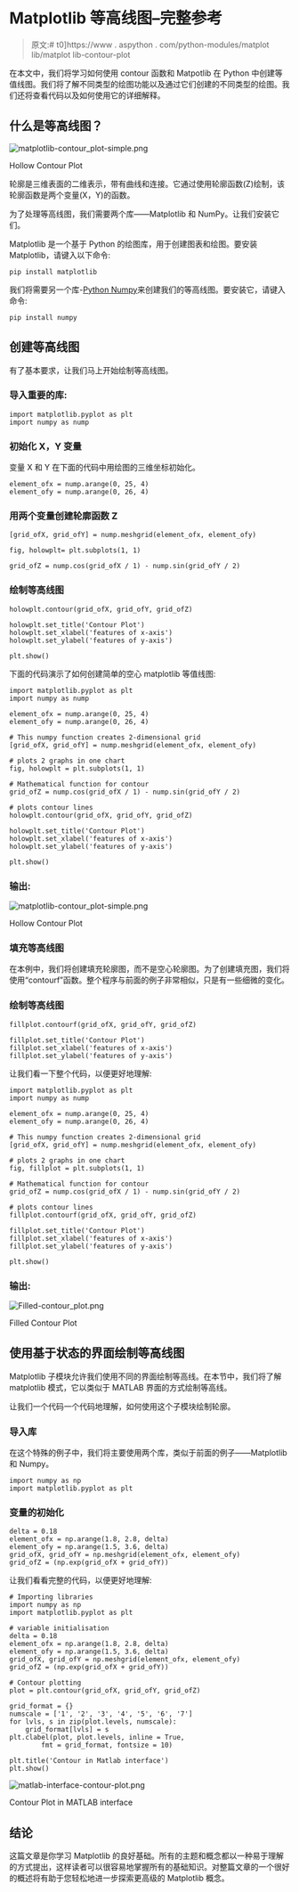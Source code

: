 # Matplotlib 等高线图–完整参考

> 原文:# t0]https://www . aspython . com/python-modules/matplot lib/matplot lib-contour-plot

在本文中，我们将学习如何使用 contour 函数和 Matpotlib 在 Python 中创建等值线图。我们将了解不同类型的绘图功能以及通过它们创建的不同类型的绘图。我们还将查看代码以及如何使用它的详细解释。

## 什么是等高线图？

![matplotlib-contour_plot-simple.png](../Images/b640f4bbcc1113ba7cc9c8877ebe918e.png)

Hollow Contour Plot

轮廓是三维表面的二维表示，带有曲线和连接。它通过使用轮廓函数(Z)绘制，该轮廓函数是两个变量(X，Y)的函数。

为了处理等高线图，我们需要两个库——Matplotlib 和 NumPy。让我们安装它们。

Matplotlib 是一个基于 Python 的绘图库，用于创建图表和绘图。要安装 Matplotlib，请键入以下命令:

```
pip install matplotlib

```

我们将需要另一个库-[Python Numpy](https://www.askpython.com/python-modules/numpy/python-numpy-module)来创建我们的等高线图。要安装它，请键入命令:

```
pip install numpy

```

## 创建等高线图

有了基本要求，让我们马上开始绘制等高线图。

### 导入重要的库:

```
import matplotlib.pyplot as plt
import numpy as nump

```

### 初始化 X，Y 变量

变量 X 和 Y 在下面的代码中用绘图的三维坐标初始化。

```
element_ofx = nump.arange(0, 25, 4)
element_ofy = nump.arange(0, 26, 4)

```

### 用两个变量创建轮廓函数 Z

```
[grid_ofX, grid_ofY] = nump.meshgrid(element_ofx, element_ofy)

fig, holowplt= plt.subplots(1, 1)

grid_ofZ = nump.cos(grid_ofX / 1) - nump.sin(grid_ofY / 2)

```

### 绘制等高线图

```
holowplt.contour(grid_ofX, grid_ofY, grid_ofZ)

holowplt.set_title('Contour Plot')
holowplt.set_xlabel('features of x-axis')
holowplt.set_ylabel('features of y-axis')

plt.show()

```

下面的代码演示了如何创建简单的空心 matplotlib 等值线图:

```
import matplotlib.pyplot as plt
import numpy as nump

element_ofx = nump.arange(0, 25, 4)
element_ofy = nump.arange(0, 26, 4)

# This numpy function creates 2-dimensional grid
[grid_ofX, grid_ofY] = nump.meshgrid(element_ofx, element_ofy)

# plots 2 graphs in one chart
fig, holowplt = plt.subplots(1, 1)

# Mathematical function for contour
grid_ofZ = nump.cos(grid_ofX / 1) - nump.sin(grid_ofY / 2)

# plots contour lines
holowplt.contour(grid_ofX, grid_ofY, grid_ofZ)

holowplt.set_title('Contour Plot')
holowplt.set_xlabel('features of x-axis')
holowplt.set_ylabel('features of y-axis')

plt.show()

```

### 输出:

![matplotlib-contour_plot-simple.png](../Images/b640f4bbcc1113ba7cc9c8877ebe918e.png)

Hollow Contour Plot

### 填充等高线图

在本例中，我们将创建填充轮廓图，而不是空心轮廓图。为了创建填充图，我们将使用“contourf”函数。整个程序与前面的例子非常相似，只是有一些细微的变化。

### 绘制等高线图

```
fillplot.contourf(grid_ofX, grid_ofY, grid_ofZ)

fillplot.set_title('Contour Plot')
fillplot.set_xlabel('features of x-axis')
fillplot.set_ylabel('features of y-axis')

```

让我们看一下整个代码，以便更好地理解:

```
import matplotlib.pyplot as plt
import numpy as nump

element_ofx = nump.arange(0, 25, 4)
element_ofy = nump.arange(0, 26, 4)

# This numpy function creates 2-dimensional grid
[grid_ofX, grid_ofY] = nump.meshgrid(element_ofx, element_ofy)

# plots 2 graphs in one chart
fig, fillplot = plt.subplots(1, 1)

# Mathematical function for contour
grid_ofZ = nump.cos(grid_ofX / 1) - nump.sin(grid_ofY / 2)

# plots contour lines
fillplot.contourf(grid_ofX, grid_ofY, grid_ofZ)

fillplot.set_title('Contour Plot')
fillplot.set_xlabel('features of x-axis')
fillplot.set_ylabel('features of y-axis')

plt.show()

```

### 输出:

![Filled-contour_plot.png](../Images/63d88e57317e08a86360d6c20d6b3431.png)

Filled Contour Plot

## 使用基于状态的界面绘制等高线图

Matplotlib 子模块允许我们使用不同的界面绘制等高线。在本节中，我们将了解 matplotlib 模式，它以类似于 MATLAB 界面的方式绘制等高线。

让我们一个代码一个代码地理解，如何使用这个子模块绘制轮廓。

### 导入库

在这个特殊的例子中，我们将主要使用两个库，类似于前面的例子——Matplotlib 和 Numpy。

```
import numpy as np
import matplotlib.pyplot as plt

```

### 变量的初始化

```
delta = 0.18
element_ofx = np.arange(1.8, 2.8, delta)
element_ofy = np.arange(1.5, 3.6, delta)
grid_ofX, grid_ofY = np.meshgrid(element_ofx, element_ofy)
grid_ofZ = (np.exp(grid_ofX + grid_ofY))

```

让我们看看完整的代码，以便更好地理解:

```
# Importing libraries
import numpy as np
import matplotlib.pyplot as plt

# variable initialisation
delta = 0.18
element_ofx = np.arange(1.8, 2.8, delta)
element_ofy = np.arange(1.5, 3.6, delta)
grid_ofX, grid_ofY = np.meshgrid(element_ofx, element_ofy)
grid_ofZ = (np.exp(grid_ofX + grid_ofY))

# Contour plotting
plot = plt.contour(grid_ofX, grid_ofY, grid_ofZ)

grid_format = {}
numscale = ['1', '2', '3', '4', '5', '6', '7']
for lvls, s in zip(plot.levels, numscale):
	grid_format[lvls] = s
plt.clabel(plot, plot.levels, inline = True,
		fmt = grid_format, fontsize = 10)

plt.title('Contour in Matlab interface')
plt.show()

```

![matlab-interface-contour-plot.png](../Images/f531855d37f30209828628a2383386fd.png)

Contour Plot in MATLAB interface

## 结论

这篇文章是你学习 Matplotlib 的良好基础。所有的主题和概念都以一种易于理解的方式提出，这样读者可以很容易地掌握所有的基础知识。对整篇文章的一个很好的概述将有助于您轻松地进一步探索更高级的 Matplotlib 概念。